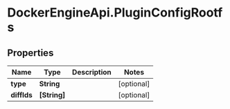# DockerEngineApi.PluginConfigRootfs

## Properties
Name | Type | Description | Notes
------------ | ------------- | ------------- | -------------
**type** | **String** |  | [optional] 
**diffIds** | **[String]** |  | [optional] 


